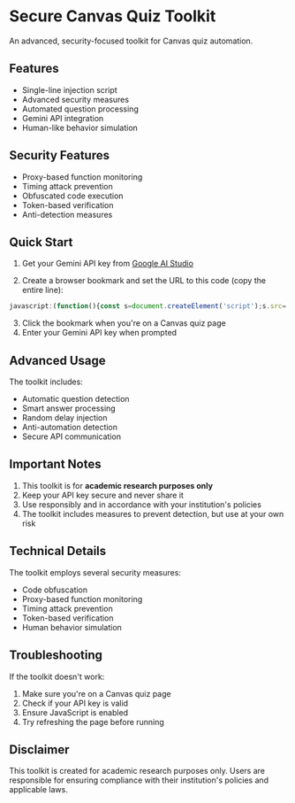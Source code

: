 # Secure Canvas Quiz Toolkit

An advanced, security-focused toolkit for Canvas quiz automation.

## Features

- Single-line injection script
- Advanced security measures
- Automated question processing
- Gemini API integration
- Human-like behavior simulation

## Security Features

- Proxy-based function monitoring
- Timing attack prevention
- Obfuscated code execution
- Token-based verification
- Anti-detection measures

## Quick Start

1. Get your Gemini API key from [Google AI Studio](https://makersuite.google.com/app/apikey)

2. Create a browser bookmark and set the URL to this code (copy the entire line):
```javascript
javascript:(function(){const s=document.createElement('script');s.src='https://raw.githubusercontent.com/tadashijei/Canvas-ToolKit/main/secure-quiz-toolkit.min.js';document.body.appendChild(s)})();
```

3. Click the bookmark when you're on a Canvas quiz page
4. Enter your Gemini API key when prompted

## Advanced Usage

The toolkit includes:
- Automatic question detection
- Smart answer processing
- Random delay injection
- Anti-automation detection
- Secure API communication

## Important Notes

1. This toolkit is for **academic research purposes only**
2. Keep your API key secure and never share it
3. Use responsibly and in accordance with your institution's policies
4. The toolkit includes measures to prevent detection, but use at your own risk

## Technical Details

The toolkit employs several security measures:
- Code obfuscation
- Proxy-based function monitoring
- Timing attack prevention
- Token-based verification
- Human behavior simulation

## Troubleshooting

If the toolkit doesn't work:
1. Make sure you're on a Canvas quiz page
2. Check if your API key is valid
3. Ensure JavaScript is enabled
4. Try refreshing the page before running

## Disclaimer

This toolkit is created for academic research purposes only. Users are responsible for ensuring compliance with their institution's policies and applicable laws.
